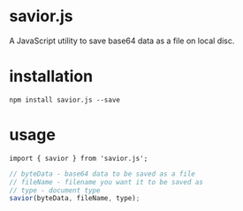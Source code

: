 # savior.js
A JavaScript utility to save base64 data as a file on local disc.

# installation
`npm install savior.js --save`

# usage
`import { savior } from 'savior.js';`

```javascript
// byteData - base64 data to be saved as a file
// fileName - filename you want it to be saved as
// type - document type
savior(byteData, fileName, type);
```